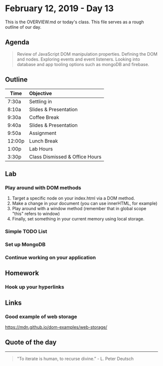 # February 12, 2019 - Day 13 

This is the OVERVIEW.md or today's class. This file serves as a rough outline of our day. 

## Agenda
>Review of JavaScript DOM manipulation properties.  Defining the DOM and nodes. Exploring events and event listeners. 
>Looking into database and app tooling options such as mongoDB and firebase. 

## Outline


| Time   | Objective                        |
| -------|:---------------------------------|
| 7:30a  | Settling in                      |
| 8:10a  | Slides & Presentation            |
| 9:30a  | Coffee Break                     |
| 9:40a  | Slides & Presentation            |
| 9:50a  | Assignment                       |
| 12:00p | Lunch Break                      |
| 1:00p  | Lab Hours                        |
| 3:30p  | Class Dismissed & Office Hours   |


## Lab

### Play around with DOM methods

1. Target a specific node on your index.html via a DOM method.
2. Make a change in your document (you can use innerHTML, for example)
3. Play around with a window method (remember that in global scope "this" refers to window)
4. Finally, set something in your current memory using local storage. 

### Simple TODO List


### Set up MongoDB


### Continue working on your application


## Homework

### Hook up your hyperlinks


## Links 

### Good example of web storage 

https://mdn.github.io/dom-examples/web-storage/


## Quote of the day
---
>"To iterate is human, to recurse divine.” - L. Peter Deutsch
